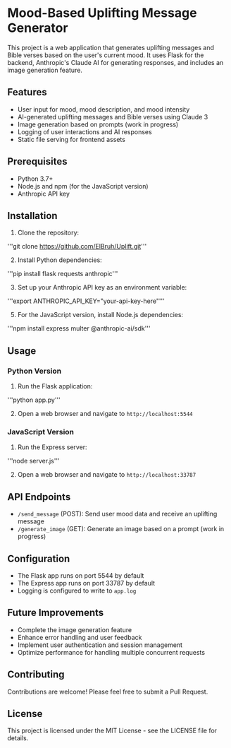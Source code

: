 # Mood-Based Uplifting Message Generator

This project is a web application that generates uplifting messages and Bible verses based on the user's current mood. It uses Flask for the backend, Anthropic's Claude AI for generating responses, and includes an image generation feature.

## Features

- User input for mood, mood description, and mood intensity
- AI-generated uplifting messages and Bible verses using Claude 3
- Image generation based on prompts (work in progress)
- Logging of user interactions and AI responses
- Static file serving for frontend assets

## Prerequisites

- Python 3.7+
- Node.js and npm (for the JavaScript version)
- Anthropic API key

## Installation

1. Clone the repository:

'''git clone https://github.com/ElBruh/Uplift.git'''

2. Install Python dependencies:

'''pip install flask requests anthropic'''

3. Set up your Anthropic API key as an environment variable:

'''export ANTHROPIC_API_KEY="your-api-key-here"'''

5. For the JavaScript version, install Node.js dependencies:

'''npm install express multer @anthropic-ai/sdk'''

## Usage

### Python Version

1. Run the Flask application:

'''python app.py'''

2. Open a web browser and navigate to `http://localhost:5544`

### JavaScript Version

1. Run the Express server:

'''node server.js'''

2. Open a web browser and navigate to `http://localhost:33787`

## API Endpoints

- `/send_message` (POST): Send user mood data and receive an uplifting message
- `/generate_image` (GET): Generate an image based on a prompt (work in progress)

## Configuration

- The Flask app runs on port 5544 by default
- The Express app runs on port 33787 by default
- Logging is configured to write to `app.log`

## Future Improvements

- Complete the image generation feature
- Enhance error handling and user feedback
- Implement user authentication and session management
- Optimize performance for handling multiple concurrent requests

## Contributing

Contributions are welcome! Please feel free to submit a Pull Request.

## License

This project is licensed under the MIT License - see the LICENSE file for details.
